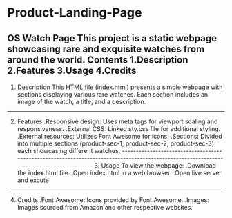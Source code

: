 # Product-Landing-Page
OS Watch Page
This project is a static webpage showcasing rare and exquisite watches from around the world.
Contents
1.Description
2.Features
3.Usage
4.Credits
---------------------------------------------------------------------------------------------------------------------------------------------
1. Description
This HTML file (index.html) presents a simple webpage with sections displaying various rare watches. Each section includes an image of the watch, a title, and a description.
---------------------------------------------------------------------------------------------------------------------------------------------
2. Features
   .Responsive design: Uses meta tags for viewport scaling and responsiveness.
   .External CSS: Linked sty.css file for additional styling.
   .External resources: Utilizes Font Awesome for icons.
   .Sections: Divided into multiple sections (product-sec-1, product-sec-2, product-sec-3) each showcasing different watches.
-----------------------------------------------------------------------------------------------------------------------------------------  3. Usage
      To view the webpage:
        .Download the index.html file.
        .Open index.html in a web browser.
        .Open live server and excute
------------------------------------------------------------------------------------------------------------------------------------------
4. Credits
    .Font Awesome: Icons provided by Font Awesome.
    .Images: Images sourced from Amazon and other respective websites.
